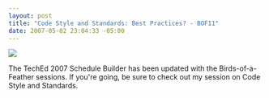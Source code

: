 ```yaml
---
layout: post
title: "Code Style and Standards: Best Practices? - BOF11"
date: 2007-05-02 23:04:33 -05:00
---
```


![](http://gwb.blob.core.windows.net/sdorman/WindowsLiveWriter/CodeStyleandStandardsBestPracticesBOF11_14473/image%7B0%7D11.png)

The TechEd 2007 Schedule Builder has been updated with the Birds-of-a-Feather sessions. If you're going, be sure to check out my session on Code Style and Standards.

